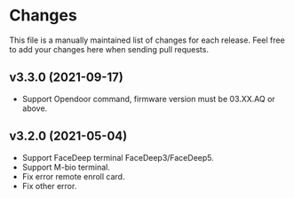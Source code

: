 # Changes

This file is a manually maintained list of changes for each release. Feel free
to add your changes here when sending pull requests. 

## v3.3.0 (2021-09-17)

* Support Opendoor command, firmware version must be 03.XX.AQ or above.

## v3.2.0 (2021-05-04)

* Support FaceDeep terminal FaceDeep3/FaceDeep5.
* Support M-bio terminal.
* Fix error remote enroll card.
* Fix other error.



